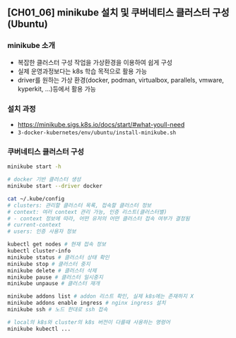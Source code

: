 ## [CH01_06] minikube 설치 및 쿠버네티스 클러스터 구성 (Ubuntu)

### minikube 소개
- 복잡한 클러스터 구성 작업을 가상환경을 이용하여 쉽게 구성
- 실제 운영과정보다는 k8s 학습 목적으로 활용 가능
- driver를 원하는 가상 환경(docker, podman, virtualbox, parallels, vmware, kyperkit, ...)등에서 활용 가능

### 설치 과정
- https://minikube.sigs.k8s.io/docs/start/#what-youll-need
- `3-docker-kubernetes/env/ubuntu/install-minikube.sh`

### 쿠버네티스 클러스터 구성
```bash
minikube start -h

# docker 기반 클러스터 생성
minikube start --driver docker

cat ~/.kube/config
# clusters: 관리할 클러스터 목록, 접속할 클러스터 정보
# context: 여러 context 관리 가능, 인증 리스트(클러스터별)
# - context 정보에 따라, 어떤 유저의 어떤 클러스터 접속 여부가 결정됨
# current-context
# users: 인증 사용자 정보

kubectl get nodes # 현재 접속 정보
kubectl cluster-info
minikube status # 클러스터 상태 확인
minikube stop # 클러스터 중지
minikube delete # 클러스터 삭제
minikube pause # 클러스터 일시중지
minikube unpause # 클러스터 재개

minikube addons list # addon 리스트 확인, 실제 k8s에는 존재하지 X
minikube addons enable ingress # nginx ingress 설치
minikube ssh # 노드 한대로 ssh 접속

# local의 k8s와 cluster의 k8s 버전이 다를때 사용하는 명령어
minikube kubectl ...
```